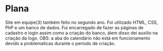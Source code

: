# Plana
Site em equipe(3) também feito no segundo ano. Foi utilizado HTML, CSS, PhP e um banco de dados. Fui encarregado
de fazer as páginas de cadastro e login assim como a criação do banco, álem disso dei auxilio na criação da logo.
OBS: a aba do calendário não está em funcionamento devido a problematicas durante o período de criação.
